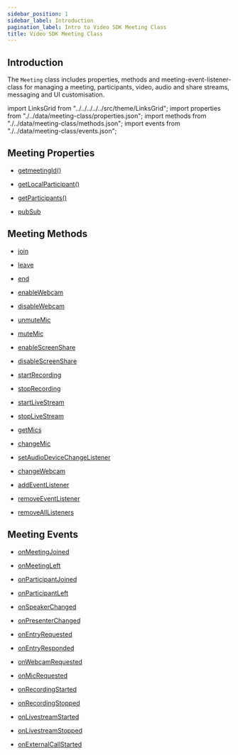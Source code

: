 ```yaml
---
sidebar_position: 1
sidebar_label: Introduction
pagination_label: Intro to Video SDK Meeting Class
title: Video SDK Meeting Class
---
```


<div class="sdk-api-ref">

## Introduction

The `Meeting` class includes properties, methods and meeting-event-listener-class for managing a meeting, participants, video, audio and share streams, messaging and UI customisation.

import LinksGrid from "../../../../../src/theme/LinksGrid";
import properties from "./../data/meeting-class/properties.json";
import methods from "./../data/meeting-class/methods.json";
import events from "./../data/meeting-class/events.json";

## Meeting Properties

<div class="links-grid">

<div>

- [getmeetingId()](./properties#getmeetingId)

</div>
<div>

- [getLocalParticipant()](./properties#getLocalParticipant)

</div>
<div>

- [getParticipants()](./properties#getParticipants)

</div>
<div>

- [pubSub](./properties#pubSub)

</div>

</div>

## Meeting Methods

<div class="links-grid">

<div>

- [join](./methods#join)

</div>
<div>

- [leave](./methods#leave)

</div>
<div>

- [end](./methods#end)

</div>
<div>

- [enableWebcam](./methods#enablewebcam)

</div>
<div>

- [disableWebcam](./methods#disablewebcam)

</div>
<div>

- [unmuteMic](./methods#unmutemic)

</div>
<div>

- [muteMic](./methods#mutemic)

</div>
<div>

- [enableScreenShare](./methods#enablescreenshare)

</div>
<div>

- [disableScreenShare](./methods#disablescreenshare)

</div>
<div>

- [startRecording](./methods#startrecording)

</div>
<div>

- [stopRecording](./methods#stoprecording)

</div>
<div>

- [startLiveStream](./methods#startlivestream)

</div>
<div>

- [stopLiveStream](./methods#stoplivestream)

</div>
<div>

- [getMics](./methods#getmics)

</div>
<div>

- [changeMic](./methods#changemic)

</div>
<div>

- [setAudioDeviceChangeListener](./methods#setAudioDeviceChangeListener)

</div>
<div>

- [changeWebcam](./methods#changeWebcam)

</div>
<div>

- [addEventListener](./methods#addEventListener)

</div>
<div>

- [removeEventListener](./methods#removeEventListener)

</div>
<div>

- [removeAllListeners](./methods#removeAllListeners)

</div>

</div>

## Meeting Events

<div class="links-grid">

<div>

- [onMeetingJoined](./meeting-event-listener-class#meeting-joined)

</div>
<div>

- [onMeetingLeft](./meeting-event-listener-class#onMeetingLeft)

</div>
<div>

- [onParticipantJoined](./meeting-event-listener-class#onParticipantJoined)

</div>
<div>

- [onParticipantLeft](./meeting-event-listener-class#onParticipantLeft)

</div>
<div>

- [onSpeakerChanged](./meeting-event-listener-class#onSpeakerChanged)

</div>
<div>

- [onPresenterChanged](./meeting-event-listener-class#onPresenterChanged)

</div>
<div>

- [onEntryRequested](./meeting-event-listener-class#onEntryRequested)

</div>
<div>

- [onEntryResponded](./meeting-event-listener-class#onEntryResponded)

</div>
<div>

- [onWebcamRequested](./meeting-event-listener-class#onWebcamRequested)

</div>
<div>

- [onMicRequested](./meeting-event-listener-class#onMicRequested)

</div>
<div>

- [onRecordingStarted](./meeting-event-listener-class#onRecordingStarted)

</div>
<div>

- [onRecordingStopped](./meeting-event-listener-class#onRecordingStopped)

</div>
<div>

- [onLivestreamStarted](./meeting-event-listener-class#onLivestreamStarted)

</div>
<div>

- [onLivestreamStopped](./meeting-event-listener-class#lonLivestreamStopped)

</div>
<div>

- [onExternalCallStarted](./meeting-event-listener-class#onExternalCallStarted)

</div>

</div>

</div>